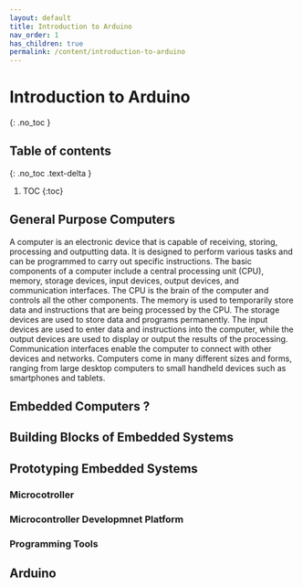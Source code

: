 ```yaml
---
layout: default
title: Introduction to Arduino
nav_order: 1
has_children: true
permalink: /content/introduction-to-arduino
---
```

# Introduction to Arduino
{: .no_toc }

## Table of contents
{: .no_toc .text-delta }

1. TOC
{:toc}

## General Purpose Computers
A computer is an electronic device that is capable of receiving, storing, processing and outputting data. It is designed to perform various tasks and can be programmed to carry out specific instructions. The basic components of a computer include a central processing unit (CPU), memory, storage devices, input devices, output devices, and communication interfaces. The CPU is the brain of the computer and controls all the other components. The memory is used to temporarily store data and instructions that are being processed by the CPU. The storage devices are used to store data and programs permanently. The input devices are used to enter data and instructions into the computer, while the output devices are used to display or output the results of the processing. Communication interfaces enable the computer to connect with other devices and networks. Computers come in many different sizes and forms, ranging from large desktop computers to small handheld devices such as smartphones and tablets.

## Embedded Computers ?


## Building Blocks of Embedded Systems
## Prototyping Embedded Systems
### Microcotroller
### Microcontroller Developmnet Platform
### Programming Tools
## Arduino
